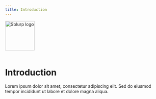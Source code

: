 ```yaml
---
title: Introduction
---
```


<img src="/images/sblurp-logo-512px.png" alt="Sblurp logo" style="width: 96px; height: 96px; margin-bottom: 16px;" />

# Introduction

Lorem ipsum dolor sit amet, consectetur adipiscing elit. Sed do eiusmod tempor incididunt ut labore et dolore magna aliqua.
